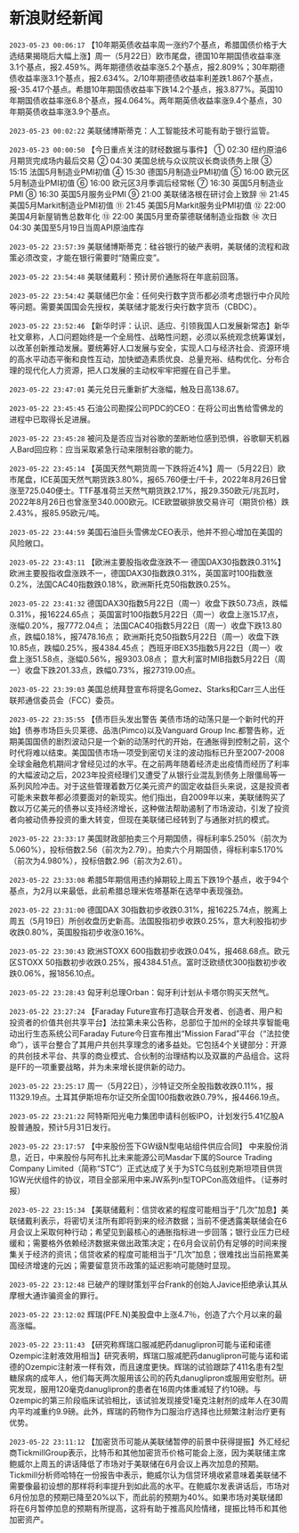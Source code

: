 # 新浪财经新闻
`2023-05-23 00:06:17` 【10年期英债收益率周一涨约7个基点，希腊国债价格于大选结果揭晓后大幅上涨】周一（5月22日）欧市尾盘，德国10年期国债收益率涨3.1个基点，报2.459%。两年期德债收益率涨5.2个基点，报2.809%；30年期德债收益率涨3.1个基点，报2.634%。2/10年期德债收益率利差跌1.867个基点，报-35.417个基点。希腊10年期国债收益率下跌14.2个基点，报3.877%。英国10年期国债收益率涨6.8个基点，报4.064%。两年期英债收益率涨9.4个基点，30年期英债收益率涨3.9个基点。

`2023-05-23 00:02:22` 美联储博斯蒂克：人工智能技术可能有助于银行监管。

`2023-05-23 00:00:50` 【今日重点关注的财经数据与事件】
① 02:30 纽约原油6月期货完成场内最后交易
② 04:30 美国总统与众议院议长商谈债务上限
③ 15:15 法国5月制造业PMI初值
④ 15:30 德国5月制造业PMI初值
⑤ 16:00 欧元区5月制造业PMI初值
⑥ 16:00 欧元区3月季调后经常帐
⑦ 16:30 英国5月制造业PMI
⑧ 16:30 英国5月服务业PMI
⑨ 21:00 美联储洛根在研讨会上致辞
⑩ 21:45 美国5月Markit制造业PMI初值
⑪ 21:45 美国5月Markit服务业PMI初值
⑫ 22:00 美国4月新屋销售总数年化
⑬ 22:00 美国5月里奇蒙德联储制造业指数
⑭ 次日04:30 美国至5月19日当周API原油库存

`2023-05-22 23:57:39` 美联储博斯蒂克：硅谷银行的破产表明，美联储的流程和政策必须改变，才能在银行需要时“随需应变”。

`2023-05-22 23:54:48` 美联储戴利：预计房价通胀将在年底前回落。

`2023-05-22 23:54:42` 美联储巴尔金：任何央行数字货币都必须考虑银行中介风险等问题。需要美国国会先授权，美联储才能发行央行数字货币（CBDC）。

`2023-05-22 23:52:46` 【新华时评：认识、适应、引领我国人口发展新常态】新华社文章称，人口问题始终是一个全局性、战略性问题，必须以系统观念统筹谋划，以改革创新推动发展。要统筹好人口发展与安全，实现人口与经济社会、资源环境的高水平动态平衡和良性互动，加快塑造素质优良、总量充裕、结构优化、分布合理的现代化人力资源，把人口发展的主动权牢牢把握在自己手里。

`2023-05-22 23:47:01` 美元兑日元重新扩大涨幅，触及日高138.67。

`2023-05-22 23:45:45` 石油公司勘探公司PDC的CEO：在将公司出售给雪佛龙的进程中已取得长足进展。

`2023-05-22 23:45:28` 被问及是否应当对谷歌的垄断地位感到恐惧，谷歌聊天机器人Bard回应称：应当采取紧急行动来限制谷歌的能力。

`2023-05-22 23:45:14` 【英国天然气期货周一下跌将近4%】周一（5月22日）欧市尾盘，ICE英国天然气期货跌3.80%，报65.760便士/千卡，2022年8月26日曾涨至725.040便士。TTF基准荷兰天然气期货跌2.17%，报29.350欧元/兆瓦时，2022年8月26日也曾涨至340.000欧元。ICE欧盟碳排放交易许可（期货价格）跌2.43%，报85.95欧元/吨。

`2023-05-22 23:44:59` 美国石油巨头雪佛龙CEO表示，他并不担心增加在美国的风险敞口。

`2023-05-22 23:43:11` 【欧洲主要股指收盘涨跌不一 德国DAX30指数跌0.31%】欧洲主要股指收盘涨跌不一，德国DAX30指数跌0.31%，英国富时100指数涨0.2%，法国CAC40指数跌0.18%，欧洲斯托克50指数跌0.25%。

`2023-05-22 23:41:32`   德国DAX30指数5月22日（周一）收盘下跌50.73点，跌幅0.31%，报16224.65点；
英国富时100指数5月22日（周一）收盘上涨15.17点，涨幅0.20%，报7772.04点；
法国CAC40指数5月22日（周一）收盘下跌13.80点，跌幅0.18%，报7478.16点；
欧洲斯托克50指数5月22日（周一）收盘下跌10.85点，跌幅0.25%，报4384.45点；
西班牙IBEX35指数5月22日（周一）收盘上涨51.58点，涨幅0.56%，报9303.08点；
意大利富时MIB指数5月22日（周一）收盘下跌201.33点，跌幅0.73%，报27319.00点。

`2023-05-22 23:39:03` 美国总统拜登宣布将提名Gomez、Starks和Carr三人出任联邦通信委员会（FCC）委员。

`2023-05-22 23:35:55` 【债市巨头发出警告 美债市场的动荡只是一个新时代的开始】债券市场巨头贝莱德、品浩(Pimco)以及Vanguard Group Inc.都警告称，近期美国国债的剧烈波动只是一个新的动荡时代的开始，在通胀得到控制之前，这个时代将难以结束。美国国债市场一项受到密切关注的波动指标已升至2007-2008全球金融危机期间才曾经见过的水平。在之前两年随着经济走出疫情而经历了利率的大幅波动之后，2023年投资经理们又遭受了从银行业混乱到债务上限僵局等一系列风险冲击。对于这些管理着数万亿美元资产的固定收益巨头来说，这是投资者可能未来数年都必须要面对的新现实。他们指出，自2009年以来，美联储购买了数以万亿美元的债券以支持经济增长，这种做法帮助遏制了市场波动，引发了投资者向被动债券投资的重大转变，但现在美联储已经转到了与通胀对抗的模式。

`2023-05-22 23:33:17` 美国财政部拍卖三个月期国债，得标利率5.250%（前次为5.060%），投标倍数2.56（前次为2.79）。拍卖六个月期国债，得标利率5.170%（前次为4.980%），投标倍数2.96（前次为2.61）。

`2023-05-22 23:33:08` 希腊5年期信用违约掉期较上周五下跌19个基点，收于94个基点，为2月以来最低，此前希腊总理米佐塔基斯在选举中表现强劲。

`2023-05-22 23:31:00` 德国DAX 30指数初步收跌0.31%，报16225.74点，脱离上周五（5月19日）所创收盘历史新高。法国股指初步收跌0.25%，意大利股指初步收跌0.80%，英国股指初步收涨0.16%。

`2023-05-22 23:30:43` 欧洲STOXX 600指数初步收跌0.04%，报468.68点。欧元区STOXX 50指数初步收跌0.25%，报4384.51点。富时泛欧绩优300指数初步收跌0.06%，报1856.10点。

`2023-05-22 23:28:43` 匈牙利总理Orban：匈牙利计划从卡塔尔购买天然气。

`2023-05-22 23:27:24` 【Faraday Future宣布打造联合开发者、创造者、用户和投资者的价值共创共享平台】法拉第未来公告称，总部位于加州的全球共享智能电动出行生态系统公司Faraday Future今日宣布推出“Mission Farad”平台（“法拉使命”），该平台整合了其用户共创共享理念的诸多益处。它包括4个关键部分：开源的共创技术平台、共享的商业模式、合伙制的治理结构以及双赢的产品组合。这将是FF的一项重要战略，并为未来增长提供新的动力。

`2023-05-22 23:25:17` 周一（5月22日），沙特证交所全股指数收跌0.11%，报11329.19点。土耳其伊斯坦布尔证交所全国100指数收跌0.79%，报4466.19点。

`2023-05-22 23:21:22` 阿特斯阳光电力集团申请科创板IPO，计划发行5.41亿股A股普通股，预计5月31日发行。

`2023-05-22 23:17:57` 【中来股份签下GW级N型电站组件供应合同】 中来股份消息，近日，中来股份与阿布扎比未来能源公司Masdar下属的Source Trading Company Limited（简称“STC”）正式达成了关于为STC乌兹别克斯坦项目供货1GW光伏组件的协议，项目全部采用中来JW系列n型TOPCon高效组件。（证券时报）

`2023-05-22 23:15:34` 【美联储戴利：信贷收紧的程度可能相当于“几次”加息】美联储戴利表示，将密切关注所有即将到来的经济数据；当前不便透露美联储会在6月会议上采取何种行动；希望见到最核心的通胀指标进一步回落；银行业压力已经缓和；需要格外依赖经济数据来做出政策决定；在6月会议前仍有足够的时间来搜集关于经济的资讯；信贷收紧的程度可能相当于“几次”加息；很难找出当前拖累美国经济增速的元凶；需要留意货币政策的延迟影响可能随时显现。

`2023-05-22 23:12:48` 已破产的理财策划平台Frank的创始人Javice拒绝承认其从摩根大通诈骗资金的罪行。

`2023-05-22 23:12:02` 辉瑞(PFE.N)美股盘中上涨4.7％，创造了六个月以来的最高涨幅。

`2023-05-22 23:11:43` 【研究称辉瑞口服减肥药danuglipron可能与诺和诺德Ozempic注射液效用相当】研究表明，辉瑞口服减肥药danuglipron可能与诺和诺德的Ozempic注射液一样有效，而且速度更快。辉瑞的试验跟踪了411名患有2型糖尿病的成年人，他们每天两次服用该公司的药丸danuglipron或服用安慰剂。研究发现，服用120毫克danuglipron的患者在16周内体重减轻了约10磅。与Ozempic的第三阶段临床试验相比，该试验发现接受1毫克注射剂的成年人在30周内平均减重约9.9磅。此外，辉瑞的药物作为口服治疗选择也比频繁注射治疗更有优势。

`2023-05-22 23:11:12` 【加密货币可能从美联储暂停的前景中获得提振】外汇经纪商TickmillGroup表示，比特币和其他加密货币价格可能会上涨，因为美联储主席鲍威尔上周五的讲话降低了市场对于美联储在6月会议上再次加息的预期。Tickmill分析师哈特在一份报告中表示，鲍威尔认为信贷环境收紧意味着美联储不需要像最初设想的那样将利率提升到如此高的水平。在鲍威尔发表讲话后，市场对6月份加息的预期已降至20%以下，而此前的预期为40%。如果市场对美联储即将在6月暂停加息的预期有所提高，这将有助于推高风险情绪，提振比特币和其他加密资产。

